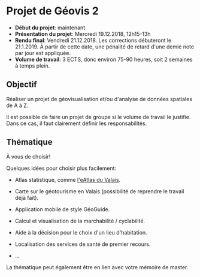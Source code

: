 # Projet de Géovis 2


- __Début du projet__: maintenant
- __Présentation du projet__: Mercredi 19.12.2018, 12h15-13h
- __Rendu final__: Vendredi 21.12.2018. Les corrections débuteront le 21.1.2019. À partir de cette date, une pénalité de retard d'une demie note par jour est appliquée.
- __Volume de travail__: 3 ECTS, donc environ 75-90 heures, soit 2 semaines à temps plein.


## **Objectif**

Réaliser un projet de géovisualisation et/ou d'analyse de données spatiales de A à Z.

Il est possible de faire un projet de groupe si le volume de travail le justifie. Dans ce cas, il faut clairement définir les responsabilités.


## **Thématique**

À vous de choisir!

Quelques idées pour choisir plus facilement:

- Atlas statistique, comme [l'eAtlas du Valais](http://igd.unil.ch/eatlasvs).

- Carte sur le géotourisme en Valais (possibilité de reprendre le travail déjà fait).

- Application mobile de style GéoGuide.

- Calcul et visualisation de la marchabilité / cyclabilité.

- Aide à la décision pour le choix d'un lieu d'habitation.

- Localisation des services de santé de premier recours.

- ...

La thématique peut également être en lien avec votre mémoire de master.

